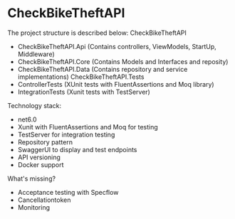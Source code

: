 # CheckBikeTheftAPI

The project structure is described below:
CheckBikeTheftAPI
  - CheckBikeTheftAPI.Api (Contains controllers, ViewModels, StartUp, Middleware)
  - CheckBikeTheftAPI.Core (Contains Models and Interfaces and reposity)
  - CheckBikeTheftAPI.Data (Contains repository and service implementations)
CheckBikeTheftAPI.Tests
  - ControllerTests (XUnit tests with FluentAssertions and Moq library)
  - IntegrationTests (Xunit tests with TestServer)
  
  Technology stack:
  - net6.0
  - Xunit with FluentAssertions and Moq for testing
  - TestServer for integration testing
  - Repository pattern
  - SwaggerUI to display and test endpoints
  - API versioning
  - Docker support

What's missing?
- Acceptance testing with Specflow
- Cancellationtoken
- Monitoring
